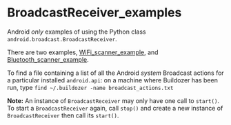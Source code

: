 # BroadcastReceiver_examples

Android *only* examples of using the Python class `android.broadcast.BroadcastReceiver`.

There are two examples, [WiFi_scanner_example](https://github.com/Android-for-Python/BroadcastReceiver_examples/tree/main/WiFi_scanner_example), and [Bluetooth_scanner_example](https://github.com/Android-for-Python/BroadcastReceiver_examples/tree/main/Bluetooth_scanner_example).

To find a file containing a list of all the Android *system* Broadcast actions for a particular installed `android.api`: on a machine where Buildozer has been run, type `find ~/.buildozer -name broadcast_actions.txt`

**Note:** An instance of `BroadcastReceiver` may only have one call to `start()`. To start a `BroadcastReceiver` again, call `stop()` and create a new instance of `BroadcastReceiver` then call its `start()`.
